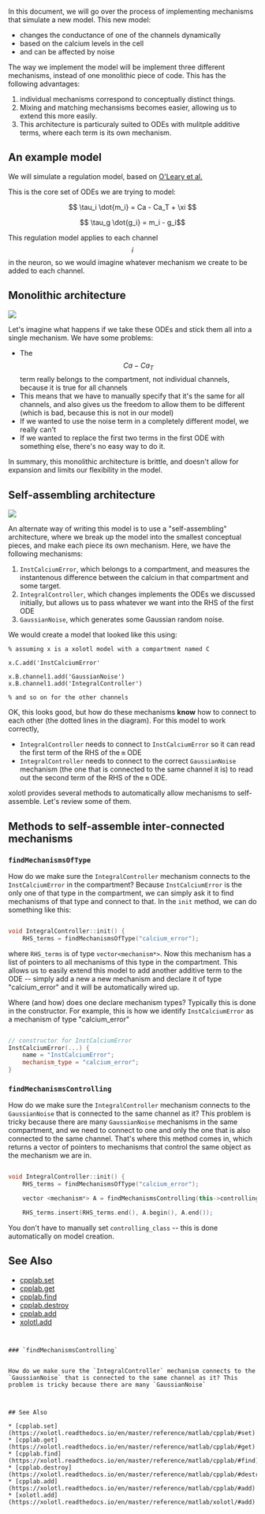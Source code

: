 In this document, we will go over the process of implementing mechanisms that simulate a new model. This new model:


 
* changes the conductance of one of the channels dynamically
* based on the calcium levels in the cell
* and can be affected by noise


The way we implement the model will be implement three different mechanisms, instead of one monolithic piece of code. This has the following advantages:

1. individual mechanisms correspond to conceptually distinct things. 
2. Mixing and matching mechansisms becomes easier, allowing us to extend this more easily. 
3. This architecture is particuraly suited to ODEs with mulitple additive terms, where each term is its own mechanism. 



## An example model

We will simulate a regulation model, based on [O'Leary et al.](https://www.cell.com/neuron/fulltext/S0896-6273(14)00292-X)

This is the core set of ODEs we are trying to model:

$$ \tau_i \dot{m_i} = Ca - Ca_T + \xi $$

$$ \tau_g \dot{g_i} = m_i - g_i$$

This regulation model applies to each channel $$i$$ in the neuron, so we would imagine whatever mechanism we create to be added to each channel. 


## Monolithic architecture

![](https://user-images.githubusercontent.com/6005346/109223411-8a087600-7788-11eb-8f2a-c2b5dac8e01c.png)

Let's imagine what happens if we take these ODEs and stick them all into a single mechanism. We have some problems:

* The $$ Ca- Ca_T $$ term really belongs to the compartment, not individual channels, because it is true for all channels
* This means that we have to manually specify that it's the same for all channels, and also gives us the freedom to allow them to be different (which is bad, because this is not in our model)
* If we wanted to use the noise term in a completely different model, we really can't
* If we wanted to replace the first two terms in the first ODE with something else, there's no easy way to do it. 

In summary, this monolithic architecture is brittle, and doesn't allow for expansion and limits our flexibility in the model. 

## Self-assembling architecture 

![](https://user-images.githubusercontent.com/6005346/109225710-a3f78800-778b-11eb-9a32-094f8b0b6068.png)

An alternate way of writing this model is to use a "self-assembling" architecture, where we break up the model into the smallest conceptual pieces, and make each piece its own mechanism. Here, we have the following mechanisms:

1. `InstCalciumError`, which belongs to a compartment, and measures the instantenous difference between the calcium in that compartment and some target. 
2. `IntegralController`, which changes implements the ODEs we discussed initially, but allows us to pass whatever we want into the RHS of the first ODE
3. `GaussianNoise`, which generates some Gaussian random noise. 


We would create a model that looked like this using:

```
% assuming x is a xolotl model with a compartment named C

x.C.add('InstCalciumError'

x.B.channel1.add('GaussianNoise')
x.B.channel1.add('IntegralController')

% and so on for the other channels

```

OK, this looks good, but how do these mechanisms **know** how to connect to each other (the dotted lines in the diagram). For this model to work correctly, 

* `IntegralController` needs to connect to `InstCalciumError` so it can read the first term of the RHS of the `m` ODE
* `IntegralController` needs to connect to the correct `GaussianNoise` mechanism (the one that is connected to the same channel it is) to read out the second term of the RHS of the `m` ODE. 

xolotl provides several methods to automatically allow mechanisms to self-assemble. Let's review some of them. 

## Methods to self-assemble inter-connected mechanisms 

### `findMechanismsOfType`

How do we make sure the `IntegralController` mechanism connects to the `InstCalciumError` in the compartment? Because `InstCalciumError` is the only one of that type in the compartment, we can simply ask it to find mechanisms of that type and connect to that. In the `init` method, we can do something like this:


```C++

void IntegralController::init() {
    RHS_terms = findMechanismsOfType("calcium_error");
```

where `RHS_terms` is of type `vector<mechanism*>`. Now this mechanism has a list of pointers to all mechanisms of this type in the compartment. This allows us to easily extend this model to add another additive term to the ODE -- simply add a new a new mechanism and declare it of type "calcium_error" and it will be automatically wired up. 

Where (and how) does one declare mechanism types? Typically this is done in the constructor. For example, this is how we identify `InstCalciumError` as a mechanism of type "calcium_error"

```C++

// constructor for InstCalciumError
InstCalciumError(...) {
    name = "InstCalciumError";
    mechanism_type = "calcium_error";
}
```


### `findMechanismsControlling`


How do we make sure the `IntegralController` mechanism connects to the `GaussianNoise` that is connected to the same channel as it? This problem is tricky because there are many `GaussianNoise` mechanisms in the same compartment, and we need to connect to one and only the one that is also connected to the same channel. That's where this method comes in, which returns a vector of pointers to mechanisms that control the same object as the mechanism we are in. 

```C++

void IntegralController::init() {
    RHS_terms = findMechanismsOfType("calcium_error");

    vector <mechanism*> A = findMechanismsControlling(this->controlling_class.c_str())

    RHS_terms.insert(RHS_terms.end(), A.begin(), A.end());
```

You don't have to manually set `controlling_class` -- this is done automatically on model creation. 


## See Also

* [cpplab.set](https://xolotl.readthedocs.io/en/master/reference/matlab/cpplab/#set)
* [cpplab.get](https://xolotl.readthedocs.io/en/master/reference/matlab/cpplab/#get)
* [cpplab.find](https://xolotl.readthedocs.io/en/master/reference/matlab/cpplab/#find)
* [cpplab.destroy](https://xolotl.readthedocs.io/en/master/reference/matlab/cpplab/#destroy)
* [cpplab.add](https://xolotl.readthedocs.io/en/master/reference/matlab/cpplab/#add)
* [xolotl.add](https://xolotl.readthedocs.io/en/master/reference/matlab/xolotl/#add)
```


### `findMechanismsControlling`


How do we make sure the `IntegralController` mechanism connects to the `GaussianNoise` that is connected to the same channel as it? This problem is tricky because there are many `GaussianNoise`



## See Also

* [cpplab.set](https://xolotl.readthedocs.io/en/master/reference/matlab/cpplab/#set)
* [cpplab.get](https://xolotl.readthedocs.io/en/master/reference/matlab/cpplab/#get)
* [cpplab.find](https://xolotl.readthedocs.io/en/master/reference/matlab/cpplab/#find)
* [cpplab.destroy](https://xolotl.readthedocs.io/en/master/reference/matlab/cpplab/#destroy)
* [cpplab.add](https://xolotl.readthedocs.io/en/master/reference/matlab/cpplab/#add)
* [xolotl.add](https://xolotl.readthedocs.io/en/master/reference/matlab/xolotl/#add)